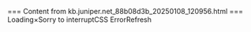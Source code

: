 === Content from kb.juniper.net_88b08d3b_20250108_120956.html ===
Loading×Sorry to interruptCSS ErrorRefresh
